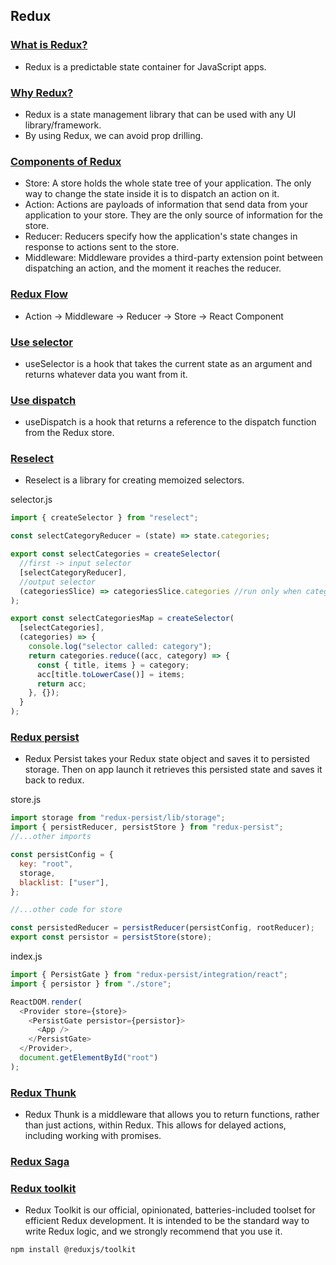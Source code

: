 ## Redux

### <u>What is Redux?</u>

- Redux is a predictable state container for JavaScript apps.

### <u>Why Redux?</u>

- Redux is a state management library that can be used with any UI library/framework.
- By using Redux, we can avoid prop drilling.

### <u>Components of Redux</u>

- Store: A store holds the whole state tree of your application. The only way to change the state inside it is to dispatch an action on it.
- Action: Actions are payloads of information that send data from your application to your store. They are the only source of information for the store.
- Reducer: Reducers specify how the application's state changes in response to actions sent to the store.
- Middleware: Middleware provides a third-party extension point between dispatching an action, and the moment it reaches the reducer.

### <u>Redux Flow</u>

- Action -> Middleware -> Reducer -> Store -> React Component

### <u>Use selector</u>

- useSelector is a hook that takes the current state as an argument and returns whatever data you want from it.

### <u>Use dispatch</u>

- useDispatch is a hook that returns a reference to the dispatch function from the Redux store.

### <u>Reselect</u>

- Reselect is a library for creating memoized selectors.

selector.js

```js
import { createSelector } from "reselect";

const selectCategoryReducer = (state) => state.categories;

export const selectCategories = createSelector(
  //first -> input selector
  [selectCategoryReducer],
  //output selector
  (categoriesSlice) => categoriesSlice.categories //run only when categoriesSlice changes
);

export const selectCategoriesMap = createSelector(
  [selectCategories],
  (categories) => {
    console.log("selector called: category");
    return categories.reduce((acc, category) => {
      const { title, items } = category;
      acc[title.toLowerCase()] = items;
      return acc;
    }, {});
  }
);
```

### <u>Redux persist</u>

- Redux Persist takes your Redux state object and saves it to persisted storage. Then on app launch it retrieves this persisted state and saves it back to redux.

store.js

```js
import storage from "redux-persist/lib/storage";
import { persistReducer, persistStore } from "redux-persist";
//...other imports

const persistConfig = {
  key: "root",
  storage,
  blacklist: ["user"],
};

//...other code for store

const persistedReducer = persistReducer(persistConfig, rootReducer);
export const persistor = persistStore(store);
```

index.js

```js
import { PersistGate } from "redux-persist/integration/react";
import { persistor } from "./store";

ReactDOM.render(
  <Provider store={store}>
    <PersistGate persistor={persistor}>
      <App />
    </PersistGate>
  </Provider>,
  document.getElementById("root")
);
```

### <u>Redux Thunk</u>

- Redux Thunk is a middleware that allows you to return functions, rather than just actions, within Redux. This allows for delayed actions, including working with promises.

### <u>Redux Saga</u>


### <u>Redux toolkit</u>

- Redux Toolkit is our official, opinionated, batteries-included toolset for efficient Redux development. It is intended to be the standard way to write Redux logic, and we strongly recommend that you use it.

```
npm install @reduxjs/toolkit
```
